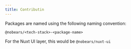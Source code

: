 ```yaml
---
title: Contributin
---
```


Packages are named using the following naming convention:

`@nobears/<tech-stack>-<package-name>`

For the Nuxt UI layer, this would be `@nobears/nuxt-ui`
